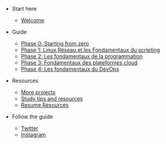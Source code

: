<!-- docs/_sidebar.md -->

- Start here
  - [Welcome](/#welcome)

- Guide

  - [Phase 0: Starting from zero](phase0/README.md)
  - [Phase 1: Linux,Réseau,et les Fondamentaux du scripting](fr/phase1/README.md)
  - [Phase 2: Les fondamentaux de la programmation](fr/phase2/README.md)
  - [Phase 3: Fondamentaux des plateformes cloud](fr/phase3/README.md)
  - [Phase 4: Les fondamentaux du DevOps](fr/phase4/README.md)

- Resources

  - [More projects](projects/README.md)
  - [Study tips and resources](resources/readme.md)
  - [Resume Resources](resources/resume-tips.md)

- Follow the guide

  - [Twitter](https://twitter.com/learntocloud)
  - [Instagram](https://instagram.com/learntocloudguide)
